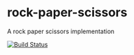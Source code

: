 rock-paper-scissors
===================

A rock paper scissors implementation

[![Build Status](https://travis-ci.org/modernmaster/rock-paper-scissors.svg?branch=master)][travis]

[travis]: http://travis-ci.org/modernmaster/rock-paper-scissors
